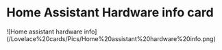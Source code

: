 <h1>Home Assistant Hardware info card</h1>
![Home assistant hardware info](/Lovelace%20cards/Pics/Home%20assistant%20hardware%20info.png)

